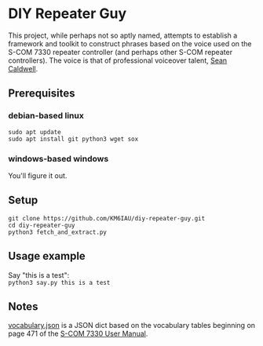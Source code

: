 # DIY Repeater Guy
This project, while perhaps not so aptly named, attempts to establish a framework and
toolkit to construct phrases based on the voice used on the S-COM 7330 repeater
controller (and perhaps other S-COM repeater controllers).  The voice is that
of professional voiceover talent, [Sean Caldwell](https://www.seancaldwell.com/).

## Prerequisites
### debian-based linux
`sudo apt update`  
`sudo apt install git python3 wget sox`  

### windows-based windows
You'll figure it out.  

## Setup
`git clone https://github.com/KM6IAU/diy-repeater-guy.git`  
`cd diy-repeater-guy`  
`python3 fetch_and_extract.py`


## Usage example
Say "this is a test":  
`python3 say.py this is a test`  

## Notes
[vocabulary.json](https://github.com/KM6IAU/diy-repeater-guy/blob/main/vocabulary.json) is a JSON dict based on the
vocabulary tables beginning on page 471 of the [S-COM 7330 User Manual](http://www.scomcontrollers.com/downloads/7330_UserMan_V1.8.pdf).
